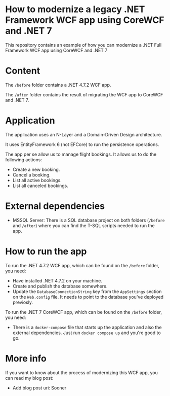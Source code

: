 # How to modernize a legacy .NET Framework WCF app using CoreWCF and .NET 7

This repository contains an example of how you can modernize a .NET Full Framework WCF app using CoreWCF and .NET 7 

# Content

The ``/before`` folder contains a .NET 4.7.2 WCF app.   

The ``/after`` folder contains the result of migrating the WCF app to CoreWCF and .NET 7.

# Application

The application uses an N-Layer and a Domain-Driven Design architecture.    

It uses EntityFramework 6 (not EFCore) to run the persistence operations.

The app per se allow us to manage flight bookings. It allows us to do the following actions:
- Create a new booking.
- Cancel a booking.
- List all active bookings.
- List all canceled bookings.

# External dependencies

- MSSQL Server: There is a SQL database project on both folders (``/before`` and ``/after``) where you can find the T-SQL scripts needed to run the app.

# How to run the app

To run the .NET 4.7.2 WCF app, which can be found on the ``/before`` folder, you need:
- Have installed .NET 4.7.2 on your machine.
- Create and publish the database somewhere.
- Update the ``DatabaseConnectionString`` key from the ``AppSettings`` section on the ``Web.config`` file. It needs to point to the database you've deployed previosly.


To run the .NET 7 CoreWCF app, which can be found on the ``/before`` folder, you need: 
- There is a ``docker-compose`` file that starts up the application and also the external dependencies. Just run ``docker compose up`` and you're good to go.

# More info

If you want to know about the process of modernizing this WCF app, you can read my blog post:
- Add blog post uri: Sooner

